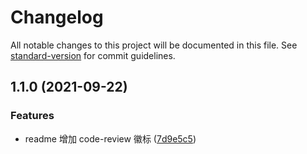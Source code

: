 # Changelog

All notable changes to this project will be documented in this file. See [standard-version](https://github.com/conventional-changelog/standard-version) for commit guidelines.

## 1.1.0 (2021-09-22)


### Features

* readme 增加 code-review 徽标 ([7d9e5c5](https://github.com/isyscore-fe/sample/commit/7d9e5c5bcbeabe310cf2e7293c2e4d04d01318ed))
